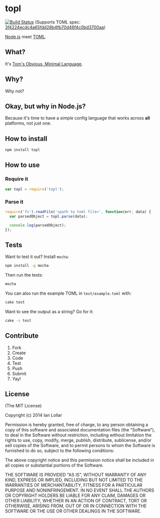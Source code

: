 # topl

[![Build Status](https://travis-ci.org/redhotvengeance/topl.png)](https://travis-ci.org/redhotvengeance/topl)
(Supports TOML spec: [3f4224ecdc4a65fdd28b4fb70d46f4c0bd3700aa](https://github.com/mojombo/toml/tree/3f4224ecdc4a65fdd28b4fb70d46f4c0bd3700aa))

[Node.js](http://nodejs.org/) meet [TOML](https://github.com/mojombo/toml).

## What?
It's [Tom's Obvious, Minimal Language](https://github.com/mojombo/toml).

## Why?
Why not?

## Okay, but why in Node.js?
Because it's time to have a simple config language that works across **all** platforms, not just one.

## How to install

```bash
npm install topl
```

## How to use

### Require it
```js
var topl = require('topl');
```

### Parse it
```js
require('fs').readFile('<path to toml file>', function(err, data) {
  var parsedObject = topl.parse(data);

  console.log(parsedObject);
});
```

## Tests
Want to test it out? Install `mocha`:

```bash
npm install -g mocha
```

Then run the tests:

```bash
mocha
```

You can also run the example TOML in `test/example.toml` with:

```bash
cake test
```

Want to see the output as a string? Go for it:

```bash
cake -s test
```

## Contribute

1. Fork
2. Create
3. Code
4. Test
5. Push
6. Submit
7. Yay!

## License

(The MIT License)

Copyright (c) 2014 Ian Lollar

Permission is hereby granted, free of charge, to any person obtaining a copy of this software and associated documentation files (the "Software"), to deal in the Software without restriction, including without limitation the rights to use, copy, modify, merge, publish, distribute, sublicense, and/or sell copies of the Software, and to permit persons to whom the Software is furnished to do so, subject to the following conditions:

The above copyright notice and this permission notice shall be included in all copies or substantial portions of the Software.

THE SOFTWARE IS PROVIDED "AS IS", WITHOUT WARRANTY OF ANY KIND, EXPRESS OR IMPLIED, INCLUDING BUT NOT LIMITED TO THE WARRANTIES OF MERCHANTABILITY, FITNESS FOR A PARTICULAR PURPOSE AND NONINFRINGEMENT. IN NO EVENT SHALL THE AUTHORS OR COPYRIGHT HOLDERS BE LIABLE FOR ANY CLAIM, DAMAGES OR OTHER LIABILITY, WHETHER IN AN ACTION OF CONTRACT, TORT OR OTHERWISE, ARISING FROM, OUT OF OR IN CONNECTION WITH THE SOFTWARE OR THE USE OR OTHER DEALINGS IN THE SOFTWARE.
